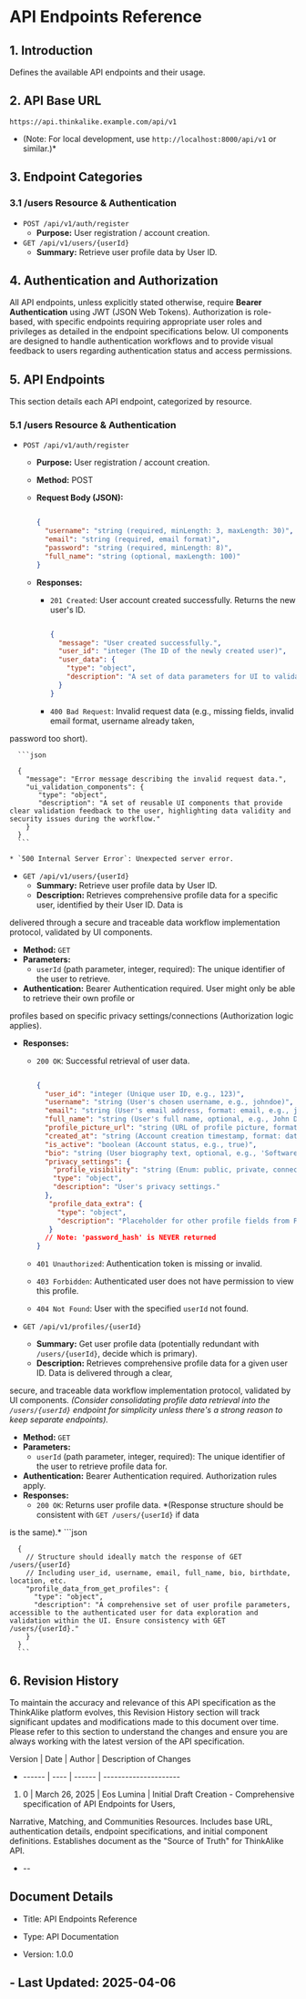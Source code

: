 # API Endpoints Reference

## 1. Introduction

Defines the available API endpoints and their usage.

## 2. API Base URL

`https://api.thinkalike.example.com/api/v1`

* (Note: For local development, use `http://localhost:8000/api/v1` or similar.)*

## 3. Endpoint Categories

### 3.1 /users Resource & Authentication

* `POST /api/v1/auth/register`
  * **Purpose:** User registration / account creation.
* `GET /api/v1/users/{userId}`
  * **Summary:** Retrieve user profile data by User ID.

## 4. Authentication and Authorization

All API endpoints, unless explicitly stated otherwise, require **Bearer Authentication** using JWT (JSON Web Tokens).
Authorization is role-based, with specific endpoints requiring appropriate user roles and privileges as detailed in the
endpoint specifications below. UI components are designed to handle authentication workflows and to provide visual
feedback to users regarding authentication status and access permissions.

## 5. API Endpoints

This section details each API endpoint, categorized by resource.

### 5.1 /users Resource & Authentication

* `POST /api/v1/auth/register`
  * **Purpose:** User registration / account creation.
  * **Method:** POST
  * **Request Body (JSON):**

    ```json

    {
      "username": "string (required, minLength: 3, maxLength: 30)",
      "email": "string (required, email format)",
      "password": "string (required, minLength: 8)",
      "full_name": "string (optional, maxLength: 100)"
    }
    ```

  * **Responses:**
    * `201 Created`: User account created successfully. Returns the new user's ID.

      ```json

      {
        "message": "User created successfully.",
        "user_id": "integer (The ID of the newly created user)",
        "user_data": {
          "type": "object",
          "description": "A set of data parameters for UI to validate successful user creation workflow with transparency and user control."
        }
      }
      ```

    * `400 Bad Request`: Invalid request data (e.g., missing fields, invalid email format, username already taken,

password too short).

      ```json

      {
        "message": "Error message describing the invalid request data.",
        "ui_validation_components": {
           "type": "object",
           "description": "A set of reusable UI components that provide clear validation feedback to the user, highlighting data validity and security issues during the workflow."
        }
      }
      ```

    * `500 Internal Server Error`: Unexpected server error.

* `GET /api/v1/users/{userId}`
  * **Summary:** Retrieve user profile data by User ID.
  * **Description:** Retrieves comprehensive profile data for a specific user, identified by their User ID. Data is

delivered through a secure and traceable data workflow implementation protocol, validated by UI components.
  * **Method:** `GET`
  * **Parameters:**
    * `userId` (path parameter, integer, required): The unique identifier of the user to retrieve.
  * **Authentication:** Bearer Authentication required. User might only be able to retrieve their own profile or

profiles based on specific privacy settings/connections (Authorization logic applies).
  * **Responses:**
    * `200 OK`: Successful retrieval of user data.

      ```json

      {
        "user_id": "integer (Unique user ID, e.g., 123)",
        "username": "string (User's chosen username, e.g., johndoe)",
        "email": "string (User's email address, format: email, e.g., john.doe@example.com)",
        "full_name": "string (User's full name, optional, e.g., John Doe)",
        "profile_picture_url": "string (URL of profile picture, format: url, optional, e.g., /images/users/123.jpg)",
        "created_at": "string (Account creation timestamp, format: date-time, e.g., 2024-02-29T14:30:00Z)",
        "is_active": "boolean (Account status, e.g., true)",
        "bio": "string (User biography text, optional, e.g., 'Software developer passionate about ethical AI.')",
        "privacy_settings": {
          "profile_visibility": "string (Enum: public, private, connections_only, e.g., connections_only)",
          "type": "object",
          "description": "User's privacy settings."
        },
         "profile_data_extra": {
           "type": "object",
           "description": "Placeholder for other profile fields from Profiles table (birthdate, location, etc.) - Define structure based on Profiles table schema."
         }
        // Note: 'password_hash' is NEVER returned
      }
      ```

    * `401 Unauthorized`: Authentication token is missing or invalid.
    * `403 Forbidden`: Authenticated user does not have permission to view this profile.
    * `404 Not Found`: User with the specified `userId` not found.

* `GET /api/v1/profiles/{userId}`
  * **Summary:** Get user profile data (potentially redundant with `/users/{userId}`, decide which is primary).
  * **Description:** Retrieves comprehensive profile data for a given user ID. Data is delivered through a clear,

secure, and traceable data workflow implementation protocol, validated by UI components. *(Consider consolidating
profile data retrieval into the `/users/{userId}` endpoint for simplicity unless there's a strong reason to keep
separate endpoints).*
  * **Method:** `GET`
  * **Parameters:**
    * `userId` (path parameter, integer, required): The unique identifier of the user to retrieve profile data for.
  * **Authentication:** Bearer Authentication required. Authorization rules apply.
  * **Responses:**
    * `200 OK`: Returns user profile data. *(Response structure should be consistent with `GET /users/{userId}` if data

is the same).*
      ```json

      {
        // Structure should ideally match the response of GET /users/{userId}
        // Including user_id, username, email, full_name, bio, birthdate, location, etc.
        "profile_data_from_get_profiles": {
          "type": "object",
          "description": "A comprehensive set of user profile parameters, accessible to the authenticated user for data exploration and validation within the UI. Ensure consistency with GET /users/{userId}."
        }
      }
      ```

## 6. Revision History

To maintain the accuracy and relevance of this API specification as the ThinkAlike platform evolves, this Revision
History section will track significant updates and modifications made to this document over time. Please refer to this
section to understand the changes and ensure you are always working with the latest version of the API specification.

Version | Date | Author | Description of Changes

* ------ | ---- | ------ | ---------------------

1. 0 | March 26, 2025 | Eos Lumina | Initial Draft Creation - Comprehensive specification of API Endpoints for Users,

Narrative, Matching, and Communities Resources. Includes base URL, authentication details, endpoint specifications, and
initial component definitions. Establishes document as the "Source of Truth" for ThinkAlike API.

* --

## Document Details

* Title: API Endpoints Reference

* Type: API Documentation

* Version: 1.0.0

## - Last Updated: 2025-04-06
